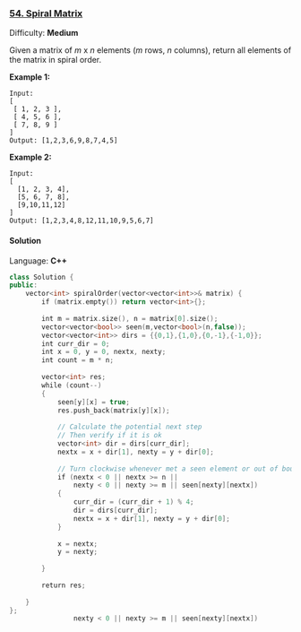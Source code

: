 ### [54\. Spiral Matrix](https://leetcode.com/problems/spiral-matrix/)

Difficulty: **Medium**


Given a matrix of _m_ x _n_ elements (_m_ rows, _n_ columns), return all elements of the matrix in spiral order.

**Example 1:**

```
Input:
[
 [ 1, 2, 3 ],
 [ 4, 5, 6 ],
 [ 7, 8, 9 ]
]
Output: [1,2,3,6,9,8,7,4,5]
```

**Example 2:**

```
Input:
[
  [1, 2, 3, 4],
  [5, 6, 7, 8],
  [9,10,11,12]
]
Output: [1,2,3,4,8,12,11,10,9,5,6,7]
```


#### Solution

Language: **C++**

```c++
class Solution {
public:
    vector<int> spiralOrder(vector<vector<int>>& matrix) {
        if (matrix.empty()) return vector<int>{};
        
        int m = matrix.size(), n = matrix[0].size();
        vector<vector<bool>> seen(m,vector<bool>(n,false));
        vector<vector<int>> dirs = {{0,1},{1,0},{0,-1},{-1,0}};
        int curr_dir = 0;
        int x = 0, y = 0, nextx, nexty;
        int count = m * n;
        
        vector<int> res;
        while (count--)
        {  
            seen[y][x] = true;
            res.push_back(matrix[y][x]);
            
            // Calculate the potential next step
            // Then verify if it is ok
            vector<int> dir = dirs[curr_dir];
            nextx = x + dir[1], nexty = y + dir[0];
            
            // Turn clockwise whenever met a seen element or out of bound
            if (nextx < 0 || nextx >= n ||
                nexty < 0 || nexty >= m || seen[nexty][nextx])
            {
                curr_dir = (curr_dir + 1) % 4;
                dir = dirs[curr_dir];
                nextx = x + dir[1], nexty = y + dir[0];
            }
            
            x = nextx;
            y = nexty;
            
        }
        
        return res;
        
    }
};
                nexty < 0 || nexty >= m || seen[nexty][nextx])
```
